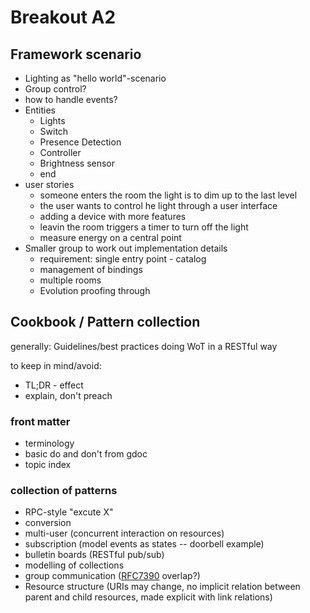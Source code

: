 # Breakout A2

## Framework scenario

- Lighting as "hello world"-scenario
- Group control?
- how to handle events?
- Entities
    - Lights
    - Switch
    - Presence Detection
    - Controller
    - Brightness sensor
    - end
- user stories
  - someone enters the room the light is to dim up to the last level
  - the user wants to control he light through a user interface
  - adding a device with more features
  - leavin the room triggers a timer to turn off the light
  - measure energy on a central point
- Smaller group to work out implementation details
  - requirement: single entry point - catalog
  - management of bindings
  - multiple rooms
  - Evolution proofing through

## Cookbook / Pattern collection

generally: Guidelines/best practices doing WoT in a RESTful way

to keep in mind/avoid:
- TL;DR - effect
- explain, don't preach

### front matter
- terminology
- basic do and don't from gdoc
- topic index

### collection of patterns
- RPC-style "excute X"
- conversion
- multi-user (concurrent interaction on resources)
- subscription (model events as states -- doorbell example)
- bulletin boards (RESTful pub/sub)
- modelling of collections
- group communication ([RFC7390](http://tools.ietf.org/html/rfc7390) overlap?)
- Resource structure (URIs may change, no implicit relation between parent and child resources, made explicit with link relations)

